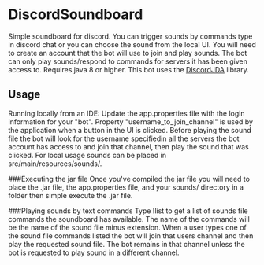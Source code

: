 # DiscordSoundboard

Simple soundboard for discord. You can trigger sounds by commands type in discord chat or you can choose the sound from the local UI. You will need to create an account that the bot will use to join and play sounds. The bot can only play sounds/respond to commands for servers it has been given access to. Requires java 8 or higher. This bot uses the [DiscordJDA](https://github.com/DV8FromTheWorld/JDA) library.

## Usage
Running locally from an IDE: Update the app.properties file with the login information for your "bot". Property "username_to_join_channel" is used by the application when a button in the UI is clicked. Before playing the sound file the bot will look for the username specifiedin all the servers the bot account has access to and join that channel, then play the sound that was clicked. For local usage sounds can be placed in src/main/resources/sounds/.

###Executing the jar file
Once you've compiled the jar file you will need to place the .jar file, the app.properties file, and your sounds/ directory in a folder
then simple execute the .jar file.

###Playing sounds by text commands
Type !list to get a list of sounds file commands the soundboard has available. The name of the commands will be the name of the sound file minus extension. When a user types one of the sound file commands listed the bot will join that users channel and then play the requested sound file. The bot remains in that channel unless the bot is requested to play sound in a different channel.
